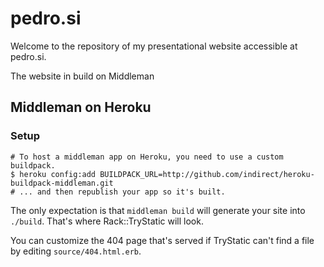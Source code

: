 # pedro.si

Welcome to the repository of my presentational website accessible at pedro.si. 

The website in build on Middleman

## Middleman on Heroku

### Setup

    # To host a middleman app on Heroku, you need to use a custom buildpack. 
	$ heroku config:add BUILDPACK_URL=http://github.com/indirect/heroku-buildpack-middleman.git
	# ... and then republish your app so it's built.

The only expectation is that `middleman build` will generate your site into `./build`. That's where Rack::TryStatic will look.

You can customize the 404 page that's served if TryStatic can't find a file by editing `source/404.html.erb`.
